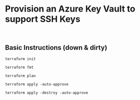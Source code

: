 # Provision an Azure Key Vault to support SSH Keys

<br />

## Basic Instructions (down & dirty)
```console
terraform init
```

```console
terraform fmt
```

```console
terraform plan
```

```console
terraform apply -auto-approve
```

```console
terraform apply -destroy -auto-approve
```
